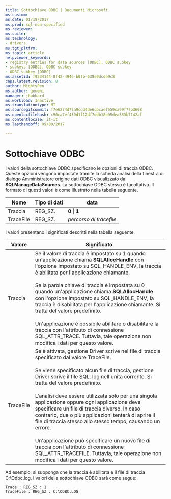 ```yaml
---
title: Sottochiave ODBC | Documenti Microsoft
ms.custom: 
ms.date: 01/19/2017
ms.prod: sql-non-specified
ms.reviewer: 
ms.suite: 
ms.technology:
- drivers
ms.tgt_pltfrm: 
ms.topic: article
helpviewer_keywords:
- registry entries for data sources [ODBC], ODBC subkey
- subkeys [ODBC], ODBC subkey
- ODBC subkey [ODBC]
ms.assetid: f9534144-8f42-4946-b0fb-638e9dcde9c8
caps.latest.revision: 8
author: MightyPen
ms.author: genemi
manager: jhubbard
ms.workload: Inactive
ms.translationtype: MT
ms.sourcegitcommit: f7e6274d77a9cdd4de6cbcaef559ca99f77b3608
ms.openlocfilehash: c90ca7ef439d1f12df7ddb18e95dea883b7142af
ms.contentlocale: it-it
ms.lasthandoff: 09/09/2017

---
```

# <a name="odbc-subkey"></a>Sottochiave ODBC
I valori della sottochiave ODBC specificano le opzioni di traccia ODBC. Queste opzioni vengono impostate tramite la scheda analisi della finestra di dialogo Amministratore origine dati ODBC visualizzato da **SQLManageDataSources**. La sottochiave ODBC stesso è facoltativa. Il formato di questi valori è come illustrato nella tabella seguente.  
  
|Nome|Tipo di dati|data|  
|----------|---------------|----------|  
|Traccia|REG_SZ.|**0** &#124; **1**|  
|TraceFile|REG_SZ.|*percorso di tracefile*|  
  
 I valori presentano i significati descritti nella tabella seguente.  
  
|Valore|Significato|  
|-----------|-------------|  
|Traccia|Se il valore di traccia è impostato su 1 quando un'applicazione chiama **SQLAllocHandle** con l'opzione impostato su SQL_HANDLE_ENV, la traccia è abilitata per l'applicazione chiamante.<br /><br /> Se la parola chiave di traccia è impostata su 0 quando un'applicazione chiama **SQLAllocHandle** con l'opzione impostato su SQL_HANDLE_ENV, la traccia è disabilitata per l'applicazione chiamante. Si tratta del valore predefinito.<br /><br /> Un'applicazione è possibile abilitare o disabilitare la traccia con l'attributo di connessione SQL_ATTR_TRACE. Tuttavia, tale operazione non modifica i dati per questo valore.|  
|TraceFile|Se è attivata, gestione Driver scrive nel file di traccia specificato dal valore TraceFile.<br /><br /> Se viene specificato alcun file di traccia, gestione Driver scrive il file SQL. log nell'unità corrente. Si tratta del valore predefinito.<br /><br /> L'analisi deve essere utilizzata solo per una singola applicazione oppure ogni applicazione deve specificare un file di traccia diverso. In caso contrario, due o più applicazioni tenterà di aprire il file di traccia stesso allo stesso tempo, causando un errore.<br /><br /> Un'applicazione può specificare un nuovo file di traccia con l'attributo di connessione SQL_ATTR_TRACEFILE. Tuttavia, tale operazione non modifica i dati per questo valore.|  
  
 Ad esempio, si supponga che la traccia è abilitata e il file di traccia C:\Odbc.log. I valori della sottochiave ODBC sarà come segue:  
  
```  
Trace : REG_SZ : 1  
TraceFile : REG_SZ : C:\ODBC.LOG  
  
```

